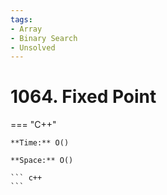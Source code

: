 ```yaml
---
tags:
- Array
- Binary Search
- Unsolved
---
```



# 1064. Fixed Point

=== "C++"

    **Time:** O()

    **Space:** O()

    ``` c++
    ```